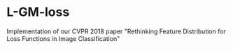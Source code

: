 # L-GM-loss
Implementation of our CVPR 2018 paper "Rethinking Feature Distribution for Loss Functions in Image Classification"
